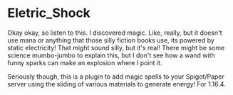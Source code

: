 # Eletric_Shock

Okay okay, so listen to this. I discovered magic. Like, really, but it doesn't use mana or anything that those silly fiction books use, its powered by static electricity!
That might sound silly, but it's real! There might be some science mumbo-jumbo to explain this, but I don't see how a wand with funny sparks can make an explosion where I
point it.

Seriously though, this is a plugin to add magic spells to your Spigot/Paper server using the sliding of various materials to generate energy! For 1.16.4.
